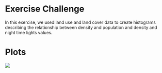 # Exercise Challenge
In this exercise, we used land use and land cover data to create histograms describing the relationship between density and population and density and night time lights values.

# Plots
<img src="https://raw.githubusercontent.com/VictorGedeck/data100/master/denmarkpopntl.png">
